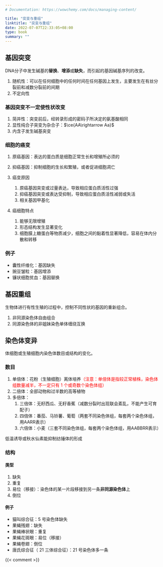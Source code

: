 ```yaml
---
# Documentation: https://wowchemy.com/docs/managing-content/

title: "突变与重组"
linktitle: "突变与重组"
date: 2022-07-07T22:33:05+08:00
type: book
summary: ""
---
```


## 基因突变

DNA分子中发生碱基的**替换**、**增添**或**缺失**，而引起的基因碱基序列的改变。

1. 随机性：可以在任何细胞中的任何时间在任何基因上发生，主要发生在有丝分裂前和减数分裂前的间期
1. 不定向性

### 基因突变不一定使性状改变

1. 简并性：突变前后，经转录形成的密码子所决定的氨基酸相同
2. 显性纯合子突变为杂合子：$\ce{AA\rightarrow Aa}$
3. 内含子发生碱基突变

### 细胞的癌变

1. 原癌基因：表达的蛋白质是细胞正常生长和增殖所必须的
2. 抑癌基因：抑制细胞的生长和繁殖，或者促进细胞凋亡
3. 癌变原因
	1. 原癌基因突变或过量表达，导致相应蛋白质活性过强
	2. 抑癌基因突变或表达受抑制，导致相应蛋白质活性减弱或失活
	3. 相关基因甲基化

4. 癌细胞特点
	1. 能够无限增殖
	2. 形态结构发生显著变化
	3. 细胞膜上糖蛋白等物质减少，细胞之间的黏着性显著降低，容易在体内分散和转移

### 例子

- 囊性纤维化：基因缺失
- 豌豆皱粒：基因增添
- 镰状细胞贫血：基因替换

## 基因重组

生物体进行有性生殖的过程中，控制不同性状的基因的重新组合。

1. 非同源染色体自由组合
2. 同源染色体的非姐妹染色单体缠绕互换

## 染色体变异

体细胞或生殖细胞内染色体数目或结构的变化。

### 数目

1. 单倍体：花粉（生殖细胞）离体培养<font color=red>（注意：单倍体是指较正常植株，染色体组数量减半，不一定只有 $1$ 个或奇数个染色体组）</font>
2. 二倍体：全部动物和过半数的高等植物
3. 多倍体：
	1. 三倍体：无籽西瓜、无籽香蕉（减数分裂时出现联会紊乱，不能产生可育配子）
	2. 四倍体：番茄、马铃薯、葡萄（两套不同染色体组，每套两个染色体组，用AARR表示）
	3. 六倍体：小麦（三套不同染色体组，每套两个染色体组，用AABBRR表示）

低温诱导或秋水仙素能抑制纺锤体的形成

### 结构

#### 类型

1. 缺失
2. 重复
3. 易位（移接）：染色体的某一片段移接到另一条**非同源染色体**上
4. 倒位

#### 例子

- 猫叫综合征：$5$ 号染色体缺失
- 果蝇残翅：缺失
- 果蝇棒状眼：重复
- 果蝇花斑眼：易位（移接）
- 果蝇卷翅：倒位
- 唐氏综合征（ $21$ 三体综合征）：$21$ 号染色体多一条

 {{< comment >}}
